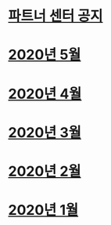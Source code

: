 # [파트너 센터 공지](index.md)
# [2020년 5월](2020-may.md)
# [2020년 4월](2020-april.md)
# [2020년 3월](2020-march.md)
# [2020년 2월](2020-february.md)
# [2020년 1월](2020-january.md)
